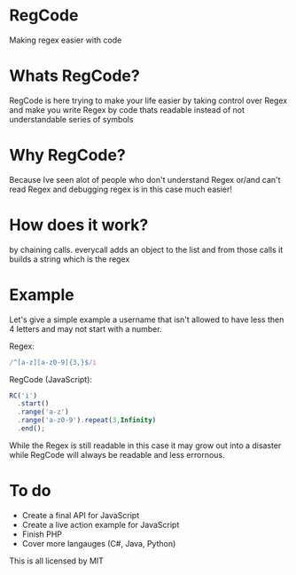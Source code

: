 RegCode
=======

Making regex easier with code

# Whats RegCode?

RegCode is here trying to make your life easier by taking control over Regex and make you write Regex by code thats readable instead of not understandable series of symbols

# Why RegCode?

Because Ive seen alot of people who don't understand Regex or/and can't read Regex and debugging regex is in this case much easier!

# How does it work?

by chaining calls. everycall adds an object to the list and from those calls it builds a string which is the regex

# Example

Let's give a simple example a username that isn't allowed to have less then 4 letters and may not start with a number.

Regex:

```javascript
/^[a-z][a-z0-9]{3,}$/i
```
  
RegCode (JavaScript):

```javascript
RC('i')
  .start()
  .range('a-z')
  .range('a-z0-9').repeat(3,Infinity)
  .end();
```

While the Regex is still readable in this case it may grow out into a disaster while RegCode will always be readable and less errornous.

# To do

* Create a final API for JavaScript
* Create a live action example for JavaScript
* Finish PHP
* Cover more langauges (C#, Java, Python)

This is all licensed by MIT
